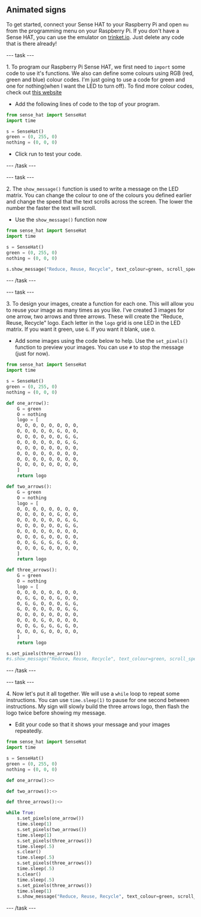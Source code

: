 ## Animated signs

To get started, connect your Sense HAT to your Raspberry Pi and open `mu` from the programming menu on your Raspberry Pi. If you don't have a Sense HAT, you can use the emulator on [trinket.io](https://trinket.io/sense-hat). Just delete any code that is there already!

--- task ---

1\. To program our Raspberry Pi Sense HAT, we first need to `import` some code to use it's functions. We also can define some colours using RGB (red, green and blue) colour codes. I'm just going to use a code for green and one for nothing(when I want the LED to turn off). To find more colour codes, check out [this website](https://flaviocopes.com/rgb-color-codes/)

+ Add the following lines of code to the top of your program.

```python
from sense_hat import SenseHat
import time

s = SenseHat()
green = (0, 255, 0)
nothing = (0, 0, 0)
```

+ Click run to test your code.

--- /task ---

--- task ---

2\. The `show_message()` function is used to write a message on the LED matrix. You can change the colour to one of the colours you defined earlier and change the speed that the text scrolls across the screen. The lower the number the faster the text will scroll.

+ Use the `show_message()` function now

```python
from sense_hat import SenseHat
import time

s = SenseHat()
green = (0, 255, 0)
nothing = (0, 0, 0)

s.show_message("Reduce, Reuse, Recycle", text_colour=green, scroll_speed=0.05)
```

--- /task ---

--- task ---

3\. To design your images, create a function for each one. This will allow you to reuse your image as many times as you like. I've created 3 images for one arrow, two arrows and three arrows. These will create the "Reduce, Reuse, Recycle" logo. Each letter in the `logo` grid is one LED in the LED matrix. If you want it green, use `G`. If you want it blank, use `O`.

+ Add some images using the code below to help. Use the `set_pixels()` function to preview your images. You can use `#` to stop the message (just for now).

```python
from sense_hat import SenseHat
import time

s = SenseHat()
green = (0, 255, 0)
nothing = (0, 0, 0)

def one_arrow():
    G = green
    O = nothing
    logo = [
    O, O, O, O, O, O, O, O,
    O, O, O, O, O, G, O, O,
    O, O, O, O, O, O, G, G,
    O, O, O, O, O, O, G, G,
    O, O, O, O, O, O, O, O,
    O, O, O, O, O, O, O, O,
    O, O, O, O, O, O, O, O,
    O, O, O, O, O, O, O, O,
    ]
    return logo

def two_arrows():
    G = green
    O = nothing
    logo = [
    O, O, O, O, O, O, O, O,
    O, O, O, O, O, G, O, O,
    O, O, O, O, O, O, G, G,
    O, O, O, O, O, O, G, G,
    O, O, O, O, O, O, O, O,
    O, O, O, G, O, O, O, O,
    O, O, G, G, G, G, G, O,
    O, O, O, G, O, O, O, O,
    ]
    return logo

def three_arrows():
    G = green
    O = nothing
    logo = [
    O, O, O, O, O, O, O, O,
    O, G, G, O, O, G, O, O,
    O, G, G, O, O, O, G, G,
    G, O, O, O, O, O, G, G,
    O, O, O, O, O, O, O, O,
    O, O, O, G, O, O, O, O,
    O, O, G, G, G, G, G, O,
    O, O, O, G, O, O, O, O,
    ]
    return logo

s.set_pixels(three_arrows())
#s.show_message("Reduce, Reuse, Recycle", text_colour=green, scroll_speed=0.05)
```

--- /task ---

--- task ---

4\. Now let's put it all together. We will use a `while` loop to repeat some instructions. You can use `time.sleep(1)` to pause for one second between instructions. My sign will slowly build the three arrows logo, then flash the logo twice before showing my message.

+ Edit your code so that it shows your message and your images repeatedly. 

```python
from sense_hat import SenseHat
import time

s = SenseHat()
green = (0, 255, 0)
nothing = (0, 0, 0)

def one_arrow():<>

def two_arrows():<>

def three_arrows():<>

while True:
    s.set_pixels(one_arrow())
    time.sleep(1)
    s.set_pixels(two_arrows())
    time.sleep(1)
    s.set_pixels(three_arrows())
    time.sleep(.5)
    s.clear()
    time.sleep(.5)
    s.set_pixels(three_arrows())
    time.sleep(.5)
    s.clear()
    time.sleep(.5)
    s.set_pixels(three_arrows())
    time.sleep(1)
    s.show_message("Reduce, Reuse, Recycle", text_colour=green, scroll_speed=0.05)
```

--- /task ---